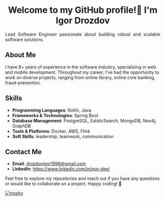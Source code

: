 <h1 align="center">Welcome to my GitHub profile!👋 I'm Igor Drozdov</h1>
<p style="text-align: justify">Lead Software Engineer passionate about building robust and scalable software solutions. </p>

## About Me

I have 8+ years of experience in the software industry, specializing in web and mobile development. 
Throughout my career, I've had the opportunity to work on diverse projects, ranging from online library, online core banking, fraud-prevention.

## Skills

- **Programming Languages**: Kotlin, Java
- **Frameworks & Technologies**: Spring Boot
- **Database Management**: PostgreSQL, EalsticSearch, MongoDB, Neo4j, GraphDB
- **Tools & Platforms**: Docker, AWS, Flink
- **Soft Skills**: leadership, teamwork, communication

## Contact Me

- **Email**: drozdovigor1996@gmail.com
- **LinkedIn**: https://www.linkedin.com/in/eye-dee/

Feel free to explore my repositories and reach out if you have any questions or would like to collaborate on a project. Happy coding! 🚀

[![trophy](https://github-profile-trophy.vercel.app/?username=eye-dee&theme=radical&row=2)](https://github.com/ryo-ma/github-profile-trophy)
